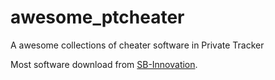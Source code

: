 # awesome_ptcheater

A awesome collections of cheater software in Private Tracker

Most software download from [SB-Innovation](http://www.sb-innovation.de/forumdisplay.php?46-Tools).
